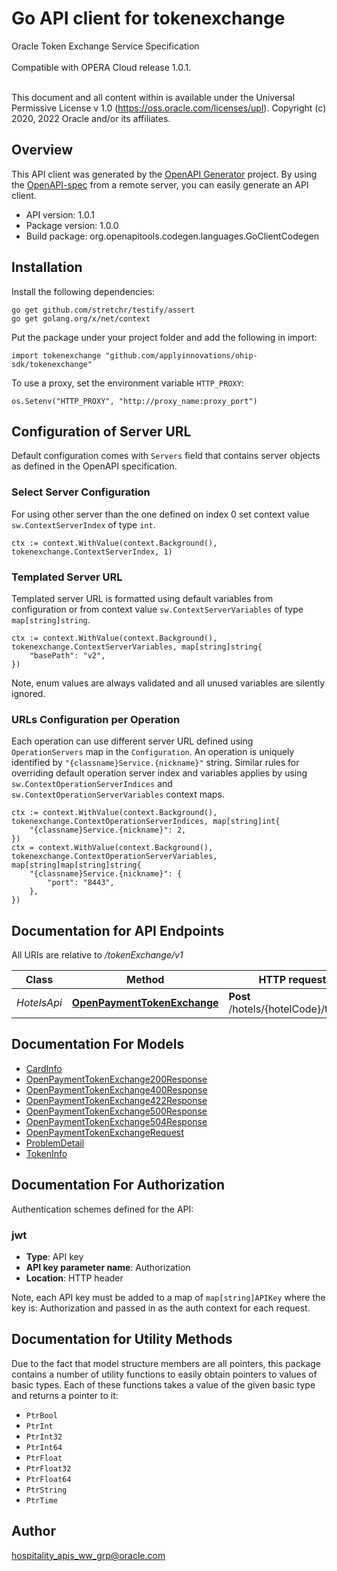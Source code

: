 # Go API client for tokenexchange

Oracle Token Exchange Service Specification<br /><br /> Compatible with OPERA Cloud release 1.0.1.<br /><br /><p> This document and all content within is available under the Universal Permissive License v 1.0 (https://oss.oracle.com/licenses/upl). Copyright (c) 2020, 2022 Oracle and/or its affiliates.</p>

## Overview
This API client was generated by the [OpenAPI Generator](https://openapi-generator.tech) project.  By using the [OpenAPI-spec](https://www.openapis.org/) from a remote server, you can easily generate an API client.

- API version: 1.0.1
- Package version: 1.0.0
- Build package: org.openapitools.codegen.languages.GoClientCodegen

## Installation

Install the following dependencies:

```shell
go get github.com/stretchr/testify/assert
go get golang.org/x/net/context
```

Put the package under your project folder and add the following in import:

```golang
import tokenexchange "github.com/applyinnovations/ohip-sdk/tokenexchange"
```

To use a proxy, set the environment variable `HTTP_PROXY`:

```golang
os.Setenv("HTTP_PROXY", "http://proxy_name:proxy_port")
```

## Configuration of Server URL

Default configuration comes with `Servers` field that contains server objects as defined in the OpenAPI specification.

### Select Server Configuration

For using other server than the one defined on index 0 set context value `sw.ContextServerIndex` of type `int`.

```golang
ctx := context.WithValue(context.Background(), tokenexchange.ContextServerIndex, 1)
```

### Templated Server URL

Templated server URL is formatted using default variables from configuration or from context value `sw.ContextServerVariables` of type `map[string]string`.

```golang
ctx := context.WithValue(context.Background(), tokenexchange.ContextServerVariables, map[string]string{
	"basePath": "v2",
})
```

Note, enum values are always validated and all unused variables are silently ignored.

### URLs Configuration per Operation

Each operation can use different server URL defined using `OperationServers` map in the `Configuration`.
An operation is uniquely identified by `"{classname}Service.{nickname}"` string.
Similar rules for overriding default operation server index and variables applies by using `sw.ContextOperationServerIndices` and `sw.ContextOperationServerVariables` context maps.

```golang
ctx := context.WithValue(context.Background(), tokenexchange.ContextOperationServerIndices, map[string]int{
	"{classname}Service.{nickname}": 2,
})
ctx = context.WithValue(context.Background(), tokenexchange.ContextOperationServerVariables, map[string]map[string]string{
	"{classname}Service.{nickname}": {
		"port": "8443",
	},
})
```

## Documentation for API Endpoints

All URIs are relative to */tokenExchange/v1*

Class | Method | HTTP request | Description
------------ | ------------- | ------------- | -------------
*HotelsApi* | [**OpenPaymentTokenExchange**](docs/HotelsApi.md#openpaymenttokenexchange) | **Post** /hotels/{hotelCode}/tokens | Card Tokenization


## Documentation For Models

 - [CardInfo](docs/CardInfo.md)
 - [OpenPaymentTokenExchange200Response](docs/OpenPaymentTokenExchange200Response.md)
 - [OpenPaymentTokenExchange400Response](docs/OpenPaymentTokenExchange400Response.md)
 - [OpenPaymentTokenExchange422Response](docs/OpenPaymentTokenExchange422Response.md)
 - [OpenPaymentTokenExchange500Response](docs/OpenPaymentTokenExchange500Response.md)
 - [OpenPaymentTokenExchange504Response](docs/OpenPaymentTokenExchange504Response.md)
 - [OpenPaymentTokenExchangeRequest](docs/OpenPaymentTokenExchangeRequest.md)
 - [ProblemDetail](docs/ProblemDetail.md)
 - [TokenInfo](docs/TokenInfo.md)


## Documentation For Authorization


Authentication schemes defined for the API:
### jwt

- **Type**: API key
- **API key parameter name**: Authorization
- **Location**: HTTP header

Note, each API key must be added to a map of `map[string]APIKey` where the key is: Authorization and passed in as the auth context for each request.


## Documentation for Utility Methods

Due to the fact that model structure members are all pointers, this package contains
a number of utility functions to easily obtain pointers to values of basic types.
Each of these functions takes a value of the given basic type and returns a pointer to it:

* `PtrBool`
* `PtrInt`
* `PtrInt32`
* `PtrInt64`
* `PtrFloat`
* `PtrFloat32`
* `PtrFloat64`
* `PtrString`
* `PtrTime`

## Author

hospitality_apis_ww_grp@oracle.com

